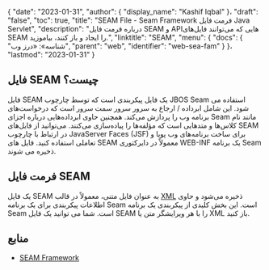{
  "date": "2023-01-31",
  "author": {
    "display_name": "Kashif Iqbal"
}،
  "draft": "false",
  "toc": true,
  "title": "SEAM File - Seam Framework فرمت فایل Java Servlet",
  "description": "درباره فرمت فایل SEAM و APIهایی که می‌توانند فایل‌های SEAM را ایجاد و باز کنند، بیاموزید.",
  "linktitle": "SEAM",
  "menu": {
    "docs": {
"شناسه»: «درز وب",
      "parent": "web",
      "identifier": "web-sea-fam"
}
}،
  "lastmod": "2023-01-31"
}

## فایل SEAM چیست؟

فایل SEAM یک فایل پیکربندی است که توسط چارچوب JBOS Seam استفاده می شود. این شامل ابرداده / ارجاع به سرور سرور سمت سرور است که درخواست‌های برنامه وب را پردازش می‌کند. همچنین حاوی ابرداده‌هایی درباره اجزای Seam مانند نام کلاس‌ها و متدهایی است که مؤلفه‌ها را پیاده‌سازی می‌کنند. می‌توانید از فایل‌های SEAM در ارتباط با چارچوب JavaServer Faces (JSF) برای ساخت برنامه‌های وب پویا و تعاملی استفاده کنید. فایل های SEAM معمولاً در دایرکتوری WEB-INF یک برنامه Seam ذخیره می شوند.

## فرمت فایل SEAM

یک فایل SEAM به عنوان فایل متنی، معمولاً در قالب [XML](/web/xml/) ذخیره می‌شود و حاوی اطلاعات پیکربندی برای یک برنامه Seam است. این بخش کلیدی از پیکربندی یک برنامه Seam است. شما می توانید یک فایل SEAM را با هر ویرایشگر متن یا XML باز کنید.

## منابع ##

- [SEAM Framework](https://www.seamframework.org/)

